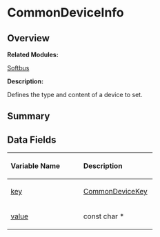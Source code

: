 # CommonDeviceInfo<a name="ZH-CN_TOPIC_0000001054479557"></a>

## **Overview**<a name="section1941601579084835"></a>

**Related Modules:**

[Softbus](Softbus.md)

**Description:**

Defines the type and content of a device to set. 

## **Summary**<a name="section2001941926084835"></a>

## Data Fields<a name="pub-attribs"></a>

<a name="table1782669460084835"></a>
<table><thead align="left"><tr id="row1455838351084835"><th class="cellrowborder" valign="top" width="50%" id="mcps1.1.3.1.1"><p id="p1183681432084835"><a name="p1183681432084835"></a><a name="p1183681432084835"></a>Variable Name</p>
</th>
<th class="cellrowborder" valign="top" width="50%" id="mcps1.1.3.1.2"><p id="p1992367213084835"><a name="p1992367213084835"></a><a name="p1992367213084835"></a>Description</p>
</th>
</tr>
</thead>
<tbody><tr id="row181467050084835"><td class="cellrowborder" valign="top" width="50%" headers="mcps1.1.3.1.1 "><p id="p2096983974084835"><a name="p2096983974084835"></a><a name="p2096983974084835"></a><a href="Softbus.md#gaf3ee5a07a887ab31517318e0d4ea8cc4">key</a></p>
</td>
<td class="cellrowborder" valign="top" width="50%" headers="mcps1.1.3.1.2 "><p id="p563609241084835"><a name="p563609241084835"></a><a name="p563609241084835"></a><a href="Softbus.md#ga25be99ffbe88e41f7ce51d2678010254">CommonDeviceKey</a>&nbsp;</p>
</td>
</tr>
<tr id="row57765250084835"><td class="cellrowborder" valign="top" width="50%" headers="mcps1.1.3.1.1 "><p id="p1010610376084835"><a name="p1010610376084835"></a><a name="p1010610376084835"></a><a href="Softbus.md#ga84452c64348251edfe90fc61a5c561ac">value</a></p>
</td>
<td class="cellrowborder" valign="top" width="50%" headers="mcps1.1.3.1.2 "><p id="p765020749084835"><a name="p765020749084835"></a><a name="p765020749084835"></a>const char *&nbsp;</p>
</td>
</tr>
</tbody>
</table>

